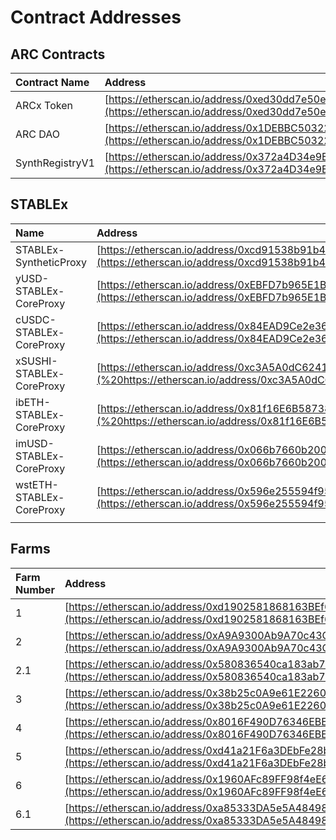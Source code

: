# Contract Addresses

## ARC Contracts

| Contract Name | Address |
| :--- | :--- |
| ARCx Token | [https://etherscan.io/address/0xed30dd7e50edf3581ad970efc5d9379ce2614adb](https://etherscan.io/address/0xed30dd7e50edf3581ad970efc5d9379ce2614adb) |
| ARC DAO | [https://etherscan.io/address/0x1DEBBC50322150EB44DE3b663d5faA89c12b07ff](https://etherscan.io/address/0x1DEBBC50322150EB44DE3b663d5faA89c12b07ff) |
| SynthRegistryV1 | [https://etherscan.io/address/0x372a4D34e9E9d96656F101aFf06a4a455396C974](https://etherscan.io/address/0x372a4D34e9E9d96656F101aFf06a4a455396C974) |

## STABLEx

| Name | Address |
| :--- | :--- |
| STABLEx-SyntheticProxy | [https://etherscan.io/address/0xcd91538b91b4ba7797d39a2f66e63810b50a33d0](https://etherscan.io/address/0xcd91538b91b4ba7797d39a2f66e63810b50a33d0) |
| yUSD-STABLEx-CoreProxy | [https://etherscan.io/address/0xEBFD7b965E1B4c5719a006dE1AcAf82a7C3A142C](https://etherscan.io/address/0xEBFD7b965E1B4c5719a006dE1AcAf82a7C3A142C) |
| cUSDC-STABLEx-CoreProxy | [https://etherscan.io/address/0x84EAD9Ce2e36b3e6cdf41C94D5397e5056b3d8d6](https://etherscan.io/address/0x84EAD9Ce2e36b3e6cdf41C94D5397e5056b3d8d6) |
| xSUSHI-STABLEx-CoreProxy | [https://etherscan.io/address/0xc3A5A0dC6241C922937c5cd90F5bACE23716AFB7](%20https://etherscan.io/address/0xc3A5A0dC6241C922937c5cd90F5bACE23716AFB7) |
| ibETH-STABLEx-CoreProxy | [https://etherscan.io/address/0x81f16E6B58738DaAA4C5D493a240cCA49C240f04](%20https://etherscan.io/address/0x81f16E6B58738DaAA4C5D493a240cCA49C240f04) |
| imUSD-STABLEx-CoreProxy | [https://etherscan.io/address/0x066b7660b2003793fB2ffD0b8152158c016fbfeF](https://etherscan.io/address/0x066b7660b2003793fB2ffD0b8152158c016fbfeF) |
| wstETH-STABLEx-CoreProxy | [https://etherscan.io/address/0x596e255594f95568b6777d1cfcc1db86ab7772a7](https://etherscan.io/address/0x596e255594f95568b6777d1cfcc1db86ab7772a7) |
|  |  |

## Farms

| Farm Number | Address |
| :--- | :--- |
| 1 | [https://etherscan.io/address/0xd1902581868163BEf61776cfD27228EE5074be8F](https://etherscan.io/address/0xd1902581868163BEf61776cfD27228EE5074be8F) |
| 2 | [https://etherscan.io/address/0xA9A9300Ab9A70c43C19d6F42e3308Be24d73D885](https://etherscan.io/address/0xA9A9300Ab9A70c43C19d6F42e3308Be24d73D885) |
| 2.1 | [https://etherscan.io/address/0x580836540ca183ab71aa4c58253f5eeaad2552dc](https://etherscan.io/address/0x580836540ca183ab71aa4c58253f5eeaad2552dc) |
| 3 | [https://etherscan.io/address/0x38b25c0A9e61E226023B700ce4a6A4134eCAEeDF](https://etherscan.io/address/0x38b25c0A9e61E226023B700ce4a6A4134eCAEeDF) |
| 4 | [https://etherscan.io/address/0x8016F490D76346EBEC91707fD4Fb56A7fe64f694](https://etherscan.io/address/0x8016F490D76346EBEC91707fD4Fb56A7fe64f694) |
| 5 | [https://etherscan.io/address/0xd41a21F6a3DEbFe28b06ace2312A69c53107ceE5](https://etherscan.io/address/0xd41a21F6a3DEbFe28b06ace2312A69c53107ceE5) |
| 6 | [https://etherscan.io/address/0x1960AFc89FF98f4eE64D29A5082EB5002b376E35](https://etherscan.io/address/0x1960AFc89FF98f4eE64D29A5082EB5002b376E35) |
| 6.1 | [https://etherscan.io/address/0xa85333DA5e5A48498F0a65A1A6521E0ceadD3eFD](https://etherscan.io/address/0xa85333DA5e5A48498F0a65A1A6521E0ceadD3eFD) |



